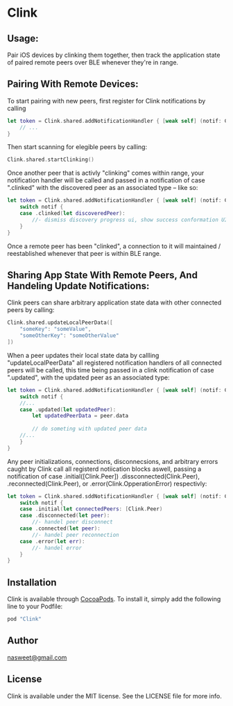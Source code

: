 # Clink

## Usage:
Pair iOS devices by clinking them together, then track the application state of paired remote peers over BLE whenever they're in range.

## Pairing With Remote Devices:
To start pairing with new peers, first register for Clink notifications by calling

```swift
let token = Clink.shared.addNotificationHandler { [weak self] (notif: Clink.Notification) in
    // ...
}
```

Then start scanning for elegible peers by calling:

```swift
Clink.shared.startClinking()
```

Once another peer that is activly "clinking" comes within range, your notification handler will be called
and passed in a notification of case ".clinked" with the discovered peer as an associated type – like so:

```swift
let token = Clink.shared.addNotificationHandler { [weak self] (notif: Clink.Notification) in
    switch notif {
    case .clinked(let discoveredPeer):
        //- dismiss discovery progress ui, show success conformation UI
    }
}
```

Once a remote peer has been "clinked",  a connection to it will maintained / reestablished whenever that peer is within BLE range.


## Sharing App State With Remote Peers, And Handeling Update Notifications:
Clink peers can share arbitrary application state data with other connected peers by calling:

```swift
Clink.shared.updateLocalPeerData([
    "someKey": "someValue",
    "someOtherKey": "someOtherValue"
])
```

When a peer updates their local state data by callling "updateLocalPeerData" all registered notification handlers of all connected peers will be called, this time being passed in a clink notification of case ".updated", with the updated peer as an associated type:

```swift
let token = Clink.shared.addNotificationHandler { [weak self] (notif: Clink.Notification) in
    switch notif {
    //...
    case .updated(let updatedPeer):
        let updatedPeerData = peer.data
        
        // do someting with updated peer data
    //...
    }
}
```

Any  peer initializations, connections, disconnecsions, and arbitrary errors caught by Clink call all registerd notiication blocks aswell,  passing a notification of case .initial([Clink.Peer]) .dissconnected(Clink.Peer), .reconnected(Clink.Peer), or .error(Clink.OpperationError) respectivly:

```swift
let token = Clink.shared.sddNotificationHandler { [weak self] (notif: Clink.Notification) in
    switch notif {
    case .initial(let connectedPeers: [Clink.Peer)
    case .disconnected(let peer):
        //- handel peer disconnect
    case .connected(let peer):
        //- handel peer reconnection
    case .error(let err):
        //- handel error
    }
}
```


## Installation

Clink is available through [CocoaPods](http://cocoapods.org). To install
it, simply add the following line to your Podfile:

```ruby
pod "Clink"
```

## Author

nasweet@gmail.com

## License

Clink is available under the MIT license. See the LICENSE file for more info.
